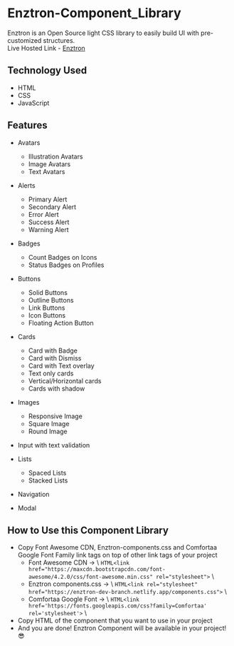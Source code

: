 # Enztron-Component_Library
Enztron is an Open Source light CSS library to easily build UI with pre-customized structures. \
Live Hosted Link - [Enztron](https://enztron-dev-branch.netlify.app)

## Technology Used 
- HTML
- CSS
- JavaScript


## Features
- Avatars
  - Illustration Avatars
  - Image Avatars
  - Text Avatars
  
- Alerts
  - Primary Alert
  - Secondary Alert
  - Error Alert
  - Success Alert
  - Warning Alert

- Badges
  - Count Badges on Icons
  - Status Badges on Profiles

- Buttons
  - Solid Buttons
  - Outline Buttons
  - Link Buttons
  - Icon Buttons
  - Floating Action Button
  
- Cards
  - Card with Badge
  - Card with Dismiss
  - Card with Text overlay
  - Text only cards
  - Vertical/Horizontal cards 
  - Cards with shadow
  
- Images
  - Responsive Image
  - Square Image
  - Round Image

- Input with text validation

- Lists
  - Spaced Lists
  - Stacked Lists

- Navigation

- Modal


## How to Use this Component Library
- Copy Font Awesome CDN, Enztron-components.css and Comfortaa Google Font Family link tags on top of other link tags of your project 
  - Font Awesome CDN        -> \ ```HTML<link href="https://maxcdn.bootstrapcdn.com/font-awesome/4.2.0/css/font-awesome.min.css" rel="stylesheet">``` \
  - Enztron components.css  -> \ ```HTML<link rel="stylesheet" href="https://enztron-dev-branch.netlify.app/components.css">``` \
  - Comfortaa Google Font   -> \ ```HTML<link href='https://fonts.googleapis.com/css?family=Comfortaa' rel='stylesheet'>``` \
- Copy HTML of the component that you want to use in your project
- And you are done! Enztron Component will be available in your project! :sunglasses:


